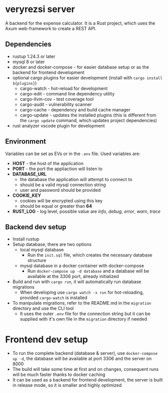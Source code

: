 # veryrezsi server

A backend for the expense calculator. It is a Rust project, which uses the Axum web-framework to create a REST API.

## Dependencies

- rustup 1.24.3 or later
- mysql 8 or later
- docker and docker-compose - for easier database setup or as the backend for frontend development
- optional cargo plugins for easier development (install with `cargo install ${plugins}`)
  - cargo-watch - hot-reload for development
  - cargo-edit - command line dependency utility
  - cargo-llvm-cov - test coverage tool
  - cargo-audit - vulnerability scanner
  - cargo-cache - dependency and build cache manager
  - cargo-update - updates the installed plugins (this is different from the `cargo update` command, which updates project dependencies)
- rust analyzer vscode plugin for development

## Environment

Variables can be set as EVs or in the `.env` file.
Used variables are:

- **HOST** - the host of the application
- **PORT** - the port the appliaction will listen to
- **DATABASE_URL**
  - the database the application will attempt to connect to
  - should be a valid mysql connection string
  - user and password should be provided
- **COOKIE_KEY**
  - cookies will be encrypted using this key
  - should be equal or greater than **64**
- **RUST_LOG** - log level, possible value are _info_, _debug_, _error_, _warn_, _trace_

## Backend dev setup

- Install rustup
- Setup database, there are two options
  - local mysql database
    - Run the `init.sql` file, which creates the necessary database structure
  - mysql database in a docker container with docker-compose
    - Run `docker-compose up -d database` and a database will be available at the 3306 port, already initialized
- Build and run with `cargo run`, it will automatically run database migrations
  - When developing use `cargo watch -x run` for hot-reloading, provided `cargo-watch` is installed
- To manipulate migrations, refer to the README.md in the `migration` directory and use the CLI tool
  - It uses the outer `.env` file for the connection string but it can be supplied with it's own file in the `migration` directory if needed

# Frontend dev setup

- To run the complete backend (database & server), use `docker-compose up -d`, the database will be available at port 3306 and the server on 8000
- The build will take some time at first and on changes, consequent runs will be much faster thanks to docker caching
- It can be used as a backend for frontend development, the server is built in release mode, so it is smaller and highly optimized